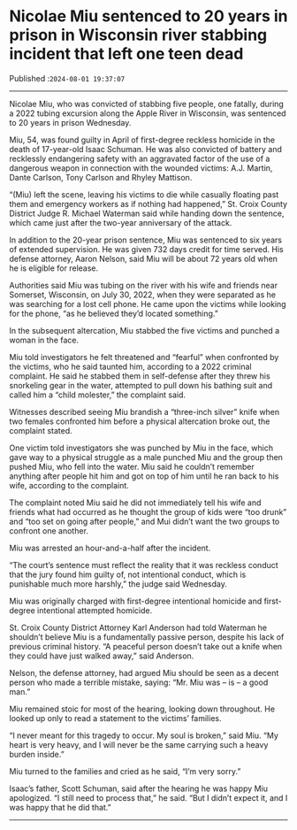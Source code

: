 # Nicolae Miu sentenced to 20 years in prison in Wisconsin river stabbing incident that left one teen dead

Published :`2024-08-01 19:37:07`

---

Nicolae Miu, who was convicted of stabbing five people, one fatally, during a 2022 tubing excursion along the Apple River in Wisconsin, was sentenced to 20 years in prison Wednesday.

Miu, 54, was found guilty in April of first-degree reckless homicide in the death of 17-year-old Isaac Schuman. He was also convicted of battery and recklessly endangering safety with an aggravated factor of the use of a dangerous weapon in connection with the wounded victims: A.J. Martin, Dante Carlson, Tony Carlson and Rhyley Mattison.

“(Miu) left the scene, leaving his victims to die while casually floating past them and emergency workers as if nothing had happened,” St. Croix County District Judge R. Michael Waterman said while handing down the sentence, which came just after the two-year anniversary of the attack.

In addition to the 20-year prison sentence, Miu was sentenced to six years of extended supervision. He was given 732 days credit for time served. His defense attorney, Aaron Nelson, said Miu will be about 72 years old when he is eligible for release.

Authorities said Miu was tubing on the river with his wife and friends near Somerset, Wisconsin, on July 30, 2022, when they were separated as he was searching for a lost cell phone. He came upon the victims while looking for the phone, “as he believed they’d located something.”

In the subsequent altercation, Miu stabbed the five victims and punched a woman in the face.

Miu told investigators he felt threatened and “fearful” when confronted by the victims, who he said taunted him, according to a 2022 criminal complaint. He said he stabbed them in self-defense after they threw his snorkeling gear in the water, attempted to pull down his bathing suit and called him a “child molester,” the complaint said.

Witnesses described seeing Miu brandish a “three-inch silver” knife when two females confronted him before a physical altercation broke out, the complaint stated.

One victim told investigators she was punched by Miu in the face, which gave way to a physical struggle as a male punched Miu and the group then pushed Miu, who fell into the water. Miu said he couldn’t remember anything after people hit him and got on top of him until he ran back to his wife, according to the complaint.

The complaint noted Miu said he did not immediately tell his wife and friends what had occurred as he thought the group of kids were “too drunk” and “too set on going after people,” and Mui didn’t want the two groups to confront one another.

Miu was arrested an hour-and-a-half after the incident.

“The court’s sentence must reflect the reality that it was reckless conduct that the jury found him guilty of, not intentional conduct, which is punishable much more harshly,” the judge said Wednesday.

Miu was originally charged with first-degree intentional homicide and first-degree intentional attempted homicide.

St. Croix County District Attorney Karl Anderson had told Waterman he shouldn’t believe Miu is a fundamentally passive person, despite his lack of previous criminal history. “A peaceful person doesn’t take out a knife when they could have just walked away,” said Anderson.

Nelson, the defense attorney, had argued Miu should be seen as a decent person who made a terrible mistake, saying: “Mr. Miu was – is – a good man.”

Miu remained stoic for most of the hearing, looking down throughout. He looked up only to read a statement to the victims’ families.

“I never meant for this tragedy to occur. My soul is broken,” said Miu. “My heart is very heavy, and I will never be the same carrying such a heavy burden inside.”

Miu turned to the families and cried as he said, “I’m very sorry.”

Isaac’s father, Scott Schuman, said after the hearing he was happy Miu apologized. “I still need to process that,” he said. “But I didn’t expect it, and I was happy that he did that.”

---


